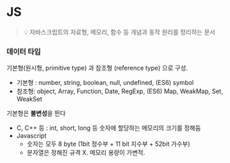 # JS

> :bulb: 자바스크립트의 자료형, 메모리, 함수 등 개념과 동작 원리를 정리하는 문서

### 데이터 타입

기본형(원시형, primitive type) 과 참조형 (reference type) 으로 구성.

- 기본형 : number, string, boolean, null, undefined, (ES6) symbol
- 참조형: object, Array, Function, Date, RegExp, (ES6) Map, WeakMap, Set, WeakSet

기본형은 **불변성**을 띈다

- C, C++ 등 : int, short, long 등 숫자에 할당하는 메모리의 크기를 정해둠
- Javascript
  - 숫자는 모두 8 byte (1bit 정수부 + 11 bit 지수부 + 52bit 가수부)
  - 문자열은 정해진 규격 X. 메모리 용량이 가변적.
